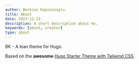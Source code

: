 ```yaml
---
author: Berkcan Kapusuzoglu
title: About
date: 2023-11-22
description: A short description about me.
keywords: [about, creator]
type: about
---
```


BK - A lean theme for Hugo.

Based on the **awesome** [Hugo Starter Theme with Tailwind CSS](https://github.com/dirkolbrich/hugo-theme-tailwindcss-starter).
